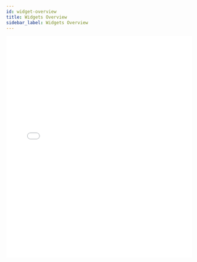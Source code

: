 ```yaml
---
id: widget-overview
title: Widgets Overview
sidebar_label: Widgets Overview
---
```


<iframe src="//fast.wistia.net/embed/iframe/htwmne0pzz?videoFoam=true"
allowtransparency="true" frameBorder="0" scrolling="no" className="wistia_embed"
name="wistia_embed" allowFullScreen  width="100%" height="600"></iframe>
<script src="//fast.wistia.net/assets/external/iframe-api-v1.js"></script>
<br/>
